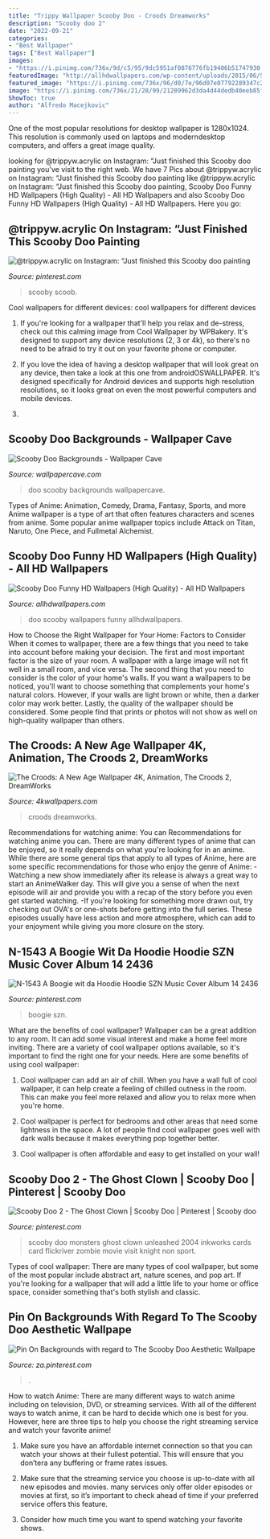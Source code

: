 ```yaml
---
title: "Trippy Wallpaper Scooby Doo - Croods Dreamworks"
description: "Scooby doo 2"
date: "2022-09-21"
categories:
- "Best Wallpaper"
tags: ["Best Wallpaper"]
images:
- "https://i.pinimg.com/736x/9d/c5/95/9dc5951af0876776fb19406b51747930.jpg"
featuredImage: "http://allhdwallpapers.com/wp-content/uploads/2015/06/Scooby-Doo-4-1024x819.jpg"
featured_image: "https://i.pinimg.com/736x/96/d0/7e/96d07e07792289347c26e313bad8c482.jpg"
image: "https://i.pinimg.com/736x/21/28/99/21289962d3da4d44dedb40eeb85fe90a.jpg"
ShowToc: true
author: "Alfredo Macejkovic"
---
```



One of the most popular resolutions for desktop wallpaper is 1280x1024. This resolution is commonly used on laptops and moderndesktop computers, and offers a great image quality.

	

		
looking for @trippyw.acrylic on Instagram: “Just finished this Scooby doo painting you've visit to the right web. We have 7 Pics about @trippyw.acrylic on Instagram: “Just finished this Scooby doo painting like @trippyw.acrylic on Instagram: “Just finished this Scooby doo painting, Scooby Doo Funny HD Wallpapers (High Quality) - All HD Wallpapers and also Scooby Doo Funny HD Wallpapers (High Quality) - All HD Wallpapers. Here you go:
		
    
## @trippyw.acrylic On Instagram: “Just Finished This Scooby Doo Painting

<img loading=lazy src="https://i.pinimg.com/736x/9d/c5/95/9dc5951af0876776fb19406b51747930.jpg" onerror="this.onerror=null;this.src='https://tse1.mm.bing.net/th?id=OIP.bgOwli-pL92HDZnobSwOgQHaJP&amp;pid=15.1';" alt="@trippyw.acrylic on Instagram: “Just finished this Scooby doo painting">

_Source: pinterest.com_

>scooby scoob. 

	

Cool wallpapers for different devices:
cool wallpapers for different devices 

1. If you're looking for a wallpaper that'll help you relax and de-stress, check out this calming image from Cool Wallpaper by WPBakery. It's designed to support any device resolutions (2, 3 or 4k), so there's no need to be afraid to try it out on your favorite phone or computer.

2. If you love the idea of having a desktop wallpaper that will look great on any device, then take a look at this one from androidOSWALLPAPER. It's designed specifically for Android devices and supports high resolution resolutions, so it looks great on even the most powerful computers and mobile devices.

3.

    
## Scooby Doo Backgrounds - Wallpaper Cave

<img loading=lazy src="https://wallpapercave.com/wp/jvyzJ9u.jpg" onerror="this.onerror=null;this.src='https://tse3.mm.bing.net/th?id=OIP.0in03Jt56aQ-t2l3kEjPSwHaD5&amp;pid=15.1';" alt="Scooby Doo Backgrounds - Wallpaper Cave">

_Source: wallpapercave.com_

>doo scooby backgrounds wallpapercave. 

	

Types of Anime: Animation, Comedy, Drama, Fantasy, Sports, and more
Anime wallpaper is a type of art that often features characters and scenes from anime. Some popular anime wallpaper topics include Attack on Titan, Naruto, One Piece, and Fullmetal Alchemist.

    
## Scooby Doo Funny HD Wallpapers (High Quality) - All HD Wallpapers

<img loading=lazy src="http://allhdwallpapers.com/wp-content/uploads/2015/06/Scooby-Doo-4-1024x819.jpg" onerror="this.onerror=null;this.src='https://tse3.mm.bing.net/th?id=OIP.tEMlpQqxyNvuioMZXWRPZAHaF7&amp;pid=15.1';" alt="Scooby Doo Funny HD Wallpapers (High Quality) - All HD Wallpapers">

_Source: allhdwallpapers.com_

>doo scooby wallpapers funny allhdwallpapers. 

	

How to Choose the Right Wallpaper for Your Home: Factors to Consider
When it comes to wallpaper, there are a few things that you need to take into account before making your decision. The first and most important factor is the size of your room. A wallpaper with a large image will not fit well in a small room, and vice versa. 
The second thing that you need to consider is the color of your home's walls. If you want a wallpapers to be noticed, you'll want to choose something that complements your home's natural colors. However, if your walls are light brown or white, then a darker color may work better. 
Lastly, the quality of the wallpaper should be considered. Some people find that prints or photos will not show as well on high-quality wallpaper than others.

    
## The Croods: A New Age Wallpaper 4K, Animation, The Croods 2, DreamWorks

<img loading=lazy src="https://4kwallpapers.com/images/wallpapers/the-croods-a-new-age-animation-the-croods-2-dreamworks-1280x800-3099.jpg" onerror="this.onerror=null;this.src='https://tse4.mm.bing.net/th?id=OIP.hNeALFqN8p31hqs14tHFZQHaEo&amp;pid=15.1';" alt="The Croods: A New Age Wallpaper 4K, Animation, The Croods 2, DreamWorks">

_Source: 4kwallpapers.com_

>croods dreamworks. 

	

Recommendations for watching anime: You can
Recommendations for watching anime you can. There are many different types of anime that can be enjoyed, so it really depends on what you're looking for in an anime. While there are some general tips that apply to all types of Anime, here are some specific recommendations for those who enjoy the genre of Anime: 
-Watching a new show immediately after its release is always a great way to start an AnimeWalker day. This will give you a sense of when the next episode will air and provide you with a recap of the story before you even get started watching. 
-If you're looking for something more drawn out, try checking out OVA's or one-shots before getting into the full series. These episodes usually have less action and more atmosphere, which can add to your enjoyment while giving you more closure on the story.

    
## N-1543 A Boogie Wit Da Hoodie Hoodie SZN Music Cover Album 14 2436

<img loading=lazy src="https://i.pinimg.com/736x/96/d0/7e/96d07e07792289347c26e313bad8c482.jpg" onerror="this.onerror=null;this.src='https://tse3.mm.bing.net/th?id=OIP.42d4U-LlJCTsWOyVC-gqLgHaH1&amp;pid=15.1';" alt="N-1543 A Boogie wit da Hoodie Hoodie SZN Music Cover Album 14 2436">

_Source: pinterest.com_

>boogie szn. 

	

What are the benefits of cool wallpaper?
Wallpaper can be a great addition to any room. It can add some visual interest and make a home feel more inviting. There are a variety of cool wallpaper options available, so it's important to find the right one for your needs. Here are some benefits of using cool wallpaper: 
1. Cool wallpaper can add an air of chill. When you have a wall full of cool wallpaper, it can help create a feeling of chilled outness in the room. This can make you feel more relaxed and allow you to relax more when you're home. 

2. Cool wallpaper is perfect for bedrooms and other areas that need some lightness in the space. A lot of people find cool wallpaper goes well with dark walls because it makes everything pop together better. 

3. Cool wallpaper is often affordable and easy to get installed on your wall!

    
## Scooby Doo 2 - The Ghost Clown | Scooby Doo | Pinterest | Scooby Doo

<img loading=lazy src="https://s-media-cache-ak0.pinimg.com/736x/ce/a4/83/cea483220d30f01ebff3230654b3146b.jpg" onerror="this.onerror=null;this.src='https://tse2.mm.bing.net/th?id=OIP.Ii4Y3kDLnuJlc2JI5ma9MwAAAA&amp;pid=15.1';" alt="Scooby Doo 2 - The Ghost Clown | Scooby Doo | Pinterest | Scooby doo">

_Source: pinterest.com_

>scooby doo monsters ghost clown unleashed 2004 inkworks cards card flickriver zombie movie visit knight non sport. 

	

Types of cool wallpaper:
There are many types of cool wallpaper, but some of the most popular include abstract art, nature scenes, and pop art. If you're looking for a wallpaper that will add a little life to your home or office space, consider something that's both stylish and classic.

    
## Pin On Backgrounds With Regard To The Scooby Doo Aesthetic Wallpape

<img loading=lazy src="https://i.pinimg.com/736x/21/28/99/21289962d3da4d44dedb40eeb85fe90a.jpg" onerror="this.onerror=null;this.src='https://tse4.mm.bing.net/th?id=OIP.Ykw_IX2Y0EwRAVgZABSx7AHaNL&amp;pid=15.1';" alt="Pin On Backgrounds with regard to The Scooby Doo Aesthetic Wallpape">

_Source: za.pinterest.com_

>. 

	

How to watch Anime: There are many different ways to watch anime including on television, DVD, or streaming services.
With all of the different ways to watch anime, it can be hard to decide which one is best for you. However, here are three tips to help you choose the right streaming service and watch your favorite anime!
1. Make sure you have an affordable internet connection so that you can watch your shows at their fullest potential. This will ensure that you don’tera any buffering or frame rates issues.

2. Make sure that the streaming service you choose is up-to-date with all new episodes and movies. many services only offer older episodes or movies at first, so it’s important to check ahead of time if your preferred service offers this feature.

3. Consider how much time you want to spend watching your favorite shows.

